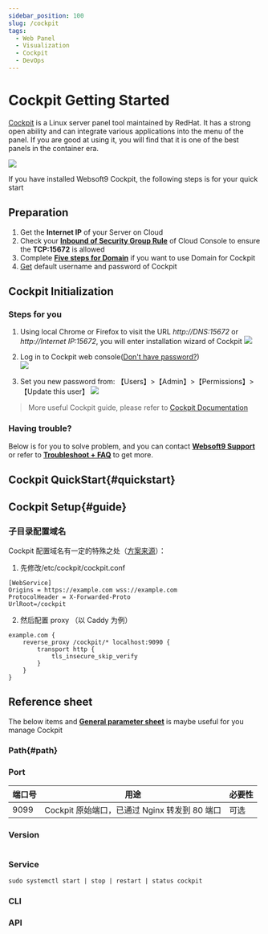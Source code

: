 ```yaml
---
sidebar_position: 100
slug: /cockpit
tags:
  - Web Panel
  - Visualization
  - Cockpit
  - DevOps
---
```


# Cockpit Getting Started

[Cockpit](https://cockpit-project.org/) is a Linux server panel tool maintained by RedHat. It has a strong open ability and can integrate various applications into the menu of the panel. If you are good at using it, you will find that it is one of the best panels in the container era. 

![](https://libs.websoft9.com/Websoft9/DocsPicture/zh/cockpit/cockpit-gui-websoft9.png)

If you have installed Websoft9 Cockpit, the following steps is for your quick start

## Preparation

1. Get the **Internet IP** of your Server on Cloud
2. Check your **[Inbound of Security Group Rule](./administrator/firewall#security)** of Cloud Console to ensure the **TCP:15672** is allowed
3. Complete **[Five steps for Domain](./administrator/domain_step)** if you want to use Domain for Cockpit
4. [Get](./user/credentials) default username and password of Cockpit

## Cockpit Initialization

### Steps for you

1. Using local Chrome or Firefox to visit the URL *http://DNS:15672* or *http://Internet IP:15672*, you will enter installation wizard of Cockpit
   ![](https://libs.websoft9.com/Websoft9/DocsPicture/zh/cockpit/cockpit-login-websoft9.png)

2. Log in to Cockpit web console([Don't have password?](./user/credentials))  
   ![](https://libs.websoft9.com/Websoft9/DocsPicture/zh/cockpit/cockpit-bk-websoft9.png)

3. Set you new password from: 【Users】>【Admin】>【Permissions】>【Update this user】
   ![](https://libs.websoft9.com/Websoft9/DocsPicture/zh/cockpit/cockpit-pw-websoft9.png)

> More useful Cockpit guide, please refer to [Cockpit Documentation](https://www.cockpit.com/documentation.html)

### Having trouble?

Below is for you to solve problem, and you can contact **[Websoft9 Support](./helpdesk)** or refer to **[Troubleshoot + FAQ](./faq#setup)** to get more.  

## Cockpit  QuickStart{#quickstart}

## Cockpit Setup{#guide}

### 子目录配置域名

Cockpit 配置域名有一定的特殊之处（[方案来源](https://caddy.community/t/example-cockpit/8283)）：

1. 先修改/etc/cockpit/cockpit.conf

```
[WebService]
Origins = https://example.com wss://example.com
ProtocolHeader = X-Forwarded-Proto
UrlRoot=/cockpit
```

2. 然后配置 proxy （以 Caddy 为例）
```
example.com {
    reverse_proxy /cockpit/* localhost:9090 {
        transport http {
            tls_insecure_skip_verify
        }
    }
}
```


## Reference sheet

The below items and **[General parameter sheet](./administrator/parameter)** is maybe useful for you manage Cockpit 

### Path{#path}

### Port

| 端口号 | 用途                                          | 必要性 |
| ------ | --------------------------------------------- | ------ |
| 9099   | Cockpit 原始端口，已通过 Nginx 转发到 80 端口 | 可选   |


### Version

```shell

```

### Service

```shell
sudo systemctl start | stop | restart | status cockpit
```

### CLI

### API

